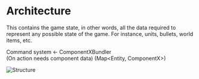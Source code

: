 # Architecture

This contains the game state, in other words, all the data required to represent any possible state of the game. For instance, units, bullets, world items, etc.

Command system                  <- ComponentXBundler        
(On action needs component data)   (Map<Entity, ComponentX>)

![ Structure ](../../Docs/Basic%20Game%20Architecture.png)